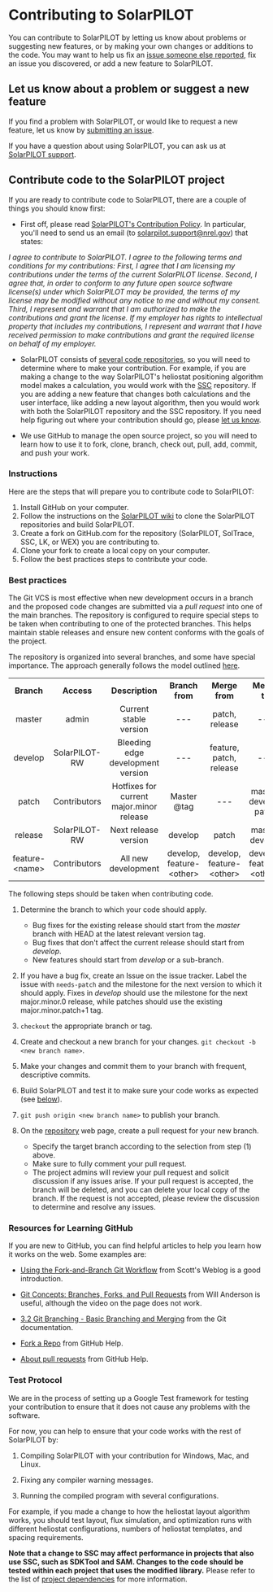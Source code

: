 # Contributing to SolarPILOT

You can contribute to SolarPILOT by letting us know about problems or suggesting new features, or by making your own changes or additions to the code. You may want to help us fix an [issue someone else reported](https://github.com/NREL/SolarPILOT/issues), fix an issue you discovered, or add a new feature to SolarPILOT.

## Let us know about a problem or suggest a new feature

If you find a problem with SolarPILOT, or would like to request a new feature, let us know by [submitting an issue](https://github.com/NREL/SolarPILOT/issues/new).

If you have a question about using SolarPILOT, you can ask us at [SolarPILOT support](mailto://solarpilot.support@nrel.gov).

## Contribute code to the SolarPILOT project

If you are ready to contribute code to SolarPILOT, there are a couple of things you should know first:

* First off, please read [SolarPILOT's Contribution Policy](https://github.com/NREL/SolarPILOT/wiki/Contribution-Policy).  In particular, you'll need to send us an email (to [solarpilot.support@nrel.gov](mailto://solarpilot.support@nrel.gov)) that states:

_I agree to contribute to SolarPILOT. I agree to the following terms and conditions for my contributions: First, I agree that I am licensing my contributions under the terms of the current SolarPILOT license. Second, I agree that, in order to conform to any future open source software license(s) under which SolarPILOT may be provided, the terms of my license may be modified without any notice to me and without my consent. Third, I represent and warrant that I am authorized to make the contributions and grant the license. If my employer has rights to intellectual property that includes my contributions, I represent and warrant that I have received permission to make contributions and grant the required license on behalf of my employer._

* SolarPILOT consists of [several code repositories](https://github.com/NREL/SolarPILOT/wiki/Software-Dependencies), so you will need to determine where to make your contribution. For example, if you are making a change to the way SolarPILOT's heliostat positioning algorithm model makes a calculation, you would work with the [SSC](https://github.com/NREL/SSC) repository. If you are adding a new feature that changes both calculations and the user interface, like adding a new layout algorithm, then you would work with both the SolarPILOT repository and the SSC repository. If you need help figuring out where your contribution should go, please [let us know](mailto://solarpilot.support@nrel.gov).

* We use GitHub to manage the open source project, so you will need to learn how to use it to fork, clone, branch, check out, pull, add, commit, and push your work.

### Instructions

Here are the steps that will prepare you to contribute code to SolarPILOT:

1. Install GitHub on your computer.
1. Follow the instructions on the [SolarPILOT wiki](https://github.com/NREL/SolarPILOT/wiki) to clone the SolarPILOT repositories and build SolarPILOT.
1. Create a fork on GitHub.com for the repository (SolarPILOT, SolTrace, SSC, LK, or WEX) you are contributing to.
1. Clone your fork to create a local copy on your computer.
1. Follow the best practices steps to contribute your code.

### Best practices

The Git VCS is most effective when new development occurs in a branch and the proposed code changes are submitted via a _pull request_ into one of the main branches. The repository is configured to require special steps to be taken when contributing to one of the protected branches. This helps maintain stable releases and ensure new content conforms with the goals of the project.

The repository is organized into several branches, and some have special importance. The approach generally follows the model outlined [here](http://nvie.com/posts/a-successful-git-branching-model/).

<table style="text-align:center">
<tr><th>Branch</th><th>Access</th><th>Description</th><th>Branch from</th><th>Merge from</th><th>Merge to</th></tr>
<tr><td>master</td><td>admin</td><td>Current stable version</td><td>---</td><td>patch, release</td><td>---</td></tr>
<tr><td>develop</td><td>SolarPILOT-RW</td><td>Bleeding edge development version</td><td>---</td><td>feature, patch, release</td><td>---</td></tr>
<tr><td>patch</td><td>Contributors</td><td>Hotfixes for current major.minor release</td><td>Master @tag</td><td>---</td><td>master, develop, patch</td></tr>
<tr><td>release</td><td>SolarPILOT-RW</td><td>Next release version</td><td>develop</td><td>patch</td><td>master, develop</td></tr>
<tr><td>feature-&ltname&gt</td><td>Contributors</td><td>All new development</td><td>develop, feature-&ltother&gt</td><td>develop, feature-&ltother&gt</td><td>develop, feature-&ltother&gt</td></tr>
</table>

The following steps should be taken when contributing code.

1. Determine the branch to which your code should apply.
    * Bug fixes for the existing release should start from the _master_ branch with HEAD at the latest relevant version tag.
    * Bug fixes that don't affect the current release should start from _develop_.
    * New features should start from _develop_ or a sub-branch.

2. If you have a bug fix, create an Issue on the issue tracker. Label the issue with ```needs-patch``` and the milestone for the next version to which it should apply. Fixes in _develop_ should use the milestone for the next major.minor.0 release, while patches should use the existing major.minor.patch+1 tag. 
3. ```checkout``` the appropriate branch or tag.
4. Create and checkout a new branch for your changes. ```git checkout -b <new branch name>```.
5. Make your changes and commit them to your branch with frequent, descriptive commits.
6. Build SolarPILOT and test it to make sure your code works as expected (see [below](#test-protocol)).
7. ```git push origin <new branch name>``` to publish your branch. 
8. On the [repository](https://github.com/NREL/SolarPILOT) web page, create a pull request for your new branch. 
    * Specify the target branch according to the selection from step (1) above.
    * Make sure to fully comment your pull request. 
    * The project admins will review your pull request and solicit discussion if any issues arise. If your pull request is accepted, the branch will be deleted, and you can delete your local copy of the branch. If the request is not accepted, please review the discussion to determine and resolve any issues.

### Resources for Learning GitHub

If you are new to GitHub, you can find helpful articles to help you learn how it works on the web. Some examples are:

* [Using the Fork-and-Branch Git Workflow](https://blog.scottlowe.org/2015/01/27/using-fork-branch-git-workflow/) from Scott's Weblog is a good introduction.

* [Git Concepts: Branches, Forks, and Pull Requests](http://willi.am/blog/2014/05/12/git-concepts-branches-forks-and-pull-requests/) from Will Anderson is useful, although the video on the page does not work.

* [3.2 Git Branching - Basic Branching and Merging](https://www.git-scm.com/book/en/v2/Git-Branching-Basic-Branching-and-Merging) from the Git documentation.

* [Fork a Repo](https://help.github.com/articles/fork-a-repo/) from GitHub Help.

* [About pull requests](https://help.github.com/articles/about-pull-requests/) from GitHub Help.

### Test Protocol

We are in the process of setting up a Google Test framework for testing your contribution to ensure that it does not cause any problems with the software.

For now, you can help to ensure that your code works with the rest of SolarPILOT by:

1. Compiling SolarPILOT with your contribution for Windows, Mac, and Linux.

2. Fixing any compiler warning messages.

3. Running the compiled program with several configurations.

For example, if you made a change to how the heliostat layout algorithm works, you should test layout, flux simulation, and optimization runs with different heliostat configurations, numbers of heliostat templates, and spacing requirements.

**Note that a change to SSC may affect performance in projects that also use SSC, such as SDKTool and SAM. Changes to the code should be tested within each project that uses the modified library.** Please refer to the list of [project dependencies](https://github.com/NREL/SolarPILOT/wiki/Software-Dependencies) for more information.
